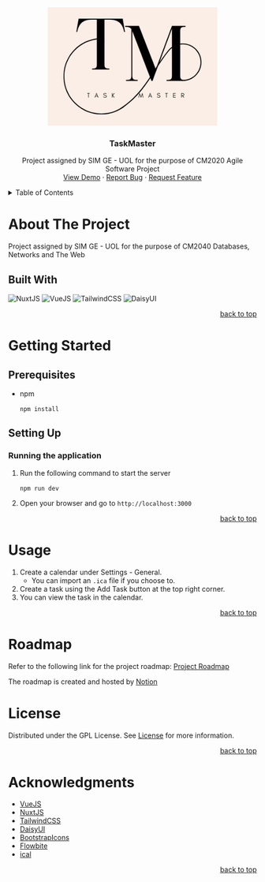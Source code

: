 <!-- To easily change the links embedded, replace all `https://github.com/Zolice/CM2020-Agile-Software-Project` with your GitHub Repository -->
<!-- Change the names and content inside this document before committing. -->


<div id="top" align="center">
  <a href="https://github.com/Zolice/CM2020-Agile-Software-Project">
    <img src="./public/icon.png" alt="Logo" height="240">
  </a>

  <h3 align="center">TaskMaster</h3>

  <p align="center">
    Project assigned by SIM GE - UOL for the purpose of CM2020 Agile Software Project
    <br />
    <a href="https://github.com/Zolice/CM2020-Agile-Software-Project">View Demo</a>
    ·
    <a href="https://github.com/Zolice/CM2020-Agile-Software-Project/issues">Report Bug</a>
    ·
    <a href="https://github.com/Zolice/CM2020-Agile-Software-Project/issues">Request Feature</a>
  </p>
</div>

<!-- TABLE OF CONTENTS -->
<details>
  <summary>Table of Contents</summary>
  <ol>
    <li>
      <a href="#about-the-project">About The Project</a>
      <ul>
        <li><a href="#built-with">Built With</a></li>
      </ul>
    </li>
    <li>
      <a href="#getting-started">Getting Started</a>
      <ul>
        <li><a href="#prerequisites">Prerequisites</a></li>
        <li><a href="#setting-up">Setting Up</a></li>
        <ul>
            <li><a href="#running-the-application">Running the Application</a></li>
        </ul>
      </ul>
    </li>
    <li><a href="#usage">Usage</a></li>
    <li><a href="#license">License</a></li>
    <li><a href="#acknowledgments">Acknowledgments</a></li>
  </ol>
</details>

# About The Project
Project assigned by SIM GE - UOL for the purpose of CM2040 Databases, Networks and The Web 

## Built With
![NuxtJS](https://img.shields.io/badge/NuxtJS-00C58E?style=for-the-badge&logo=nuxt.js&logoColor=FFFFFF)
![VueJS](https://img.shields.io/badge/VueJS-4FC08D?style=for-the-badge&logo=vue.js&logoColor=FFFFFF)
![TailwindCSS](https://img.shields.io/badge/TailwindCSS-38B2AC?style=for-the-badge&logo=tailwind-css&logoColor=FFFFFF)
![DaisyUI](https://img.shields.io/badge/DaisyUI-FF00FF?style=for-the-badge&logo=tailwind-css&logoColor=FFFFFF)

<p align="right"><a href="#top">back to top</a></p>

# Getting Started
## Prerequisites

* npm
  ```
  npm install
  ```

## Setting Up

### Running the application

1. Run the following command to start the server
    ```
    npm run dev
    ```
2. Open your browser and go to `http://localhost:3000`

<p align="right"><a href="#top">back to top</a></p>

# Usage
1. Create a calendar under Settings - General.
   - You can import an `.ica` file if you choose to.
2. Create a task using the Add Task button at the top right corner. 
3. You can view the task in the calendar.

<p align="right"><a href="#top">back to top</a></p>

# Roadmap
Refer to the following link for the project roadmap: [Project Roadmap](https://www.notion.so/6318e666bbff4ed89bf6881a9f4947e6?v=8dbace0192f942a3a559f667b30db509&pvs=4)

The roadmap is created and hosted by [Notion](https://www.notion.so/)

# License
Distributed under the GPL License. See <a href="https://github.com/Zolice/CM2020-Agile-Software-Project/LICENSE">License</a> for more information.

<p align="right"><a href="#top">back to top</a></p>

# Acknowledgments
* [VueJS](https://vuejs.org/)
* [NuxtJS](https://nuxtjs.org/)
* [TailwindCSS](https://tailwindcss.com/)
* [DaisyUI](https://daisyui.com/)
* [BootstrapIcons](https://icons.getbootstrap.com/)
* [Flowbite](https://flowbite.com/)
* [ical](https://github.com/peterbraden/ical.js)

<p align="right"><a href="#top">back to top</a></p>
